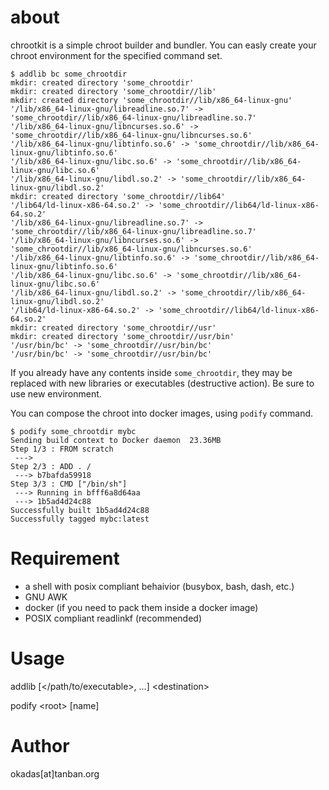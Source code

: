 # about

chrootkit is a simple chroot builder and bundler. You can easly create your chroot environment for the specified command set.

```
$ addlib bc some_chrootdir
mkdir: created directory 'some_chrootdir'
mkdir: created directory 'some_chrootdir//lib'
mkdir: created directory 'some_chrootdir//lib/x86_64-linux-gnu'
'/lib/x86_64-linux-gnu/libreadline.so.7' -> 'some_chrootdir//lib/x86_64-linux-gnu/libreadline.so.7'
'/lib/x86_64-linux-gnu/libncurses.so.6' -> 'some_chrootdir//lib/x86_64-linux-gnu/libncurses.so.6'
'/lib/x86_64-linux-gnu/libtinfo.so.6' -> 'some_chrootdir//lib/x86_64-linux-gnu/libtinfo.so.6'
'/lib/x86_64-linux-gnu/libc.so.6' -> 'some_chrootdir//lib/x86_64-linux-gnu/libc.so.6'
'/lib/x86_64-linux-gnu/libdl.so.2' -> 'some_chrootdir//lib/x86_64-linux-gnu/libdl.so.2'
mkdir: created directory 'some_chrootdir//lib64'
'/lib64/ld-linux-x86-64.so.2' -> 'some_chrootdir//lib64/ld-linux-x86-64.so.2'
'/lib/x86_64-linux-gnu/libreadline.so.7' -> 'some_chrootdir//lib/x86_64-linux-gnu/libreadline.so.7'
'/lib/x86_64-linux-gnu/libncurses.so.6' -> 'some_chrootdir//lib/x86_64-linux-gnu/libncurses.so.6'
'/lib/x86_64-linux-gnu/libtinfo.so.6' -> 'some_chrootdir//lib/x86_64-linux-gnu/libtinfo.so.6'
'/lib/x86_64-linux-gnu/libc.so.6' -> 'some_chrootdir//lib/x86_64-linux-gnu/libc.so.6'
'/lib/x86_64-linux-gnu/libdl.so.2' -> 'some_chrootdir//lib/x86_64-linux-gnu/libdl.so.2'
'/lib64/ld-linux-x86-64.so.2' -> 'some_chrootdir//lib64/ld-linux-x86-64.so.2'
mkdir: created directory 'some_chrootdir//usr'
mkdir: created directory 'some_chrootdir//usr/bin'
'/usr/bin/bc' -> 'some_chrootdir//usr/bin/bc'
'/usr/bin/bc' -> 'some_chrootdir//usr/bin/bc'
```

If you already have any contents inside `some_chrootdir`, they may be replaced with new libraries or executables (destructive action). Be sure to use new environment.

You can compose the chroot into docker images, using `podify` command.

```
$ podify some_chrootdir mybc
Sending build context to Docker daemon  23.36MB
Step 1/3 : FROM scratch
 ---> 
Step 2/3 : ADD . /
 ---> b7bafda59918
Step 3/3 : CMD ["/bin/sh"]
 ---> Running in bfff6a8d64aa
 ---> 1b5ad4d24c88
Successfully built 1b5ad4d24c88
Successfully tagged mybc:latest
```

# Requirement

* a shell with posix compliant behaivior (busybox, bash, dash, etc.)
* GNU AWK
* docker (if you need to pack them inside a docker image)
* POSIX compliant readlinkf (recommended)

# Usage

addlib [</path/to/executable>, ...] \<destination\>

podify \<root\> [name]

# Author

okadas[at]tanban.org
